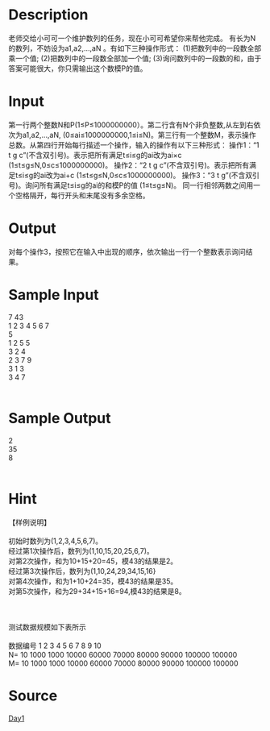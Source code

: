 
# Description

<div class="content">    老师交给小可可一个维护数列的任务，现在小可可希望你来帮他完成。
    有长为N的数列，不妨设为a1,a2,…,aN 。有如下三种操作形式：
(1)把数列中的一段数全部乘一个值;
(2)把数列中的一段数全部加一个值;
(3)询问数列中的一段数的和，由于答案可能很大，你只需输出这个数模P的值。

</div>

# Input

<div class="content">第一行两个整数N和P(1≤P≤1000000000）。第二行含有N个非负整数,从左到右依次为a1,a2,…,aN, (0≤ai≤1000000000,1≤i≤N)。第三行有一个整数M，表示操作总数。从第四行开始每行描述一个操作，输入的操作有以下三种形式：
操作1：“1 t g c”(不含双引号)。表示把所有满足t≤i≤g的ai改为ai×c (1≤t≤g≤N,0≤c≤1000000000)。
操作2：“2 t g c”(不含双引号)。表示把所有满足t≤i≤g的ai改为ai+c (1≤t≤g≤N,0≤c≤1000000000)。
操作3：“3 t g”(不含双引号)。询问所有满足t≤i≤g的ai的和模P的值
(1≤t≤g≤N)。
       同一行相邻两数之间用一个空格隔开，每行开头和末尾没有多余空格。

</div>

# Output

<div class="content">    对每个操作3，按照它在输入中出现的顺序，依次输出一行一个整数表示询问结果。

</div>

# Sample Input

<div class="content"><span class="sampledata">7 43<br/>
1 2 3 4 5 6 7<br/>
5<br/>
1 2 5 5<br/>
3 2 4<br/>
2 3 7 9<br/>
3 1 3<br/>
3 4 7<br/>
<br/>
</span></div>

# Sample Output

<div class="content"><span class="sampledata">2<br/>
35<br/>
8<br/>
<br/>
</span></div>

# Hint

<div class="content"><p>【样例说明】<br/>
<br/>
初始时数列为(1,2,3,4,5,6,7)。<br/>
经过第1次操作后，数列为(1,10,15,20,25,6,7)。<br/>
对第2次操作，和为10+15+20=45，模43的结果是2。<br/>
经过第3次操作后，数列为(1,10,24,29,34,15,16}<br/>
对第4次操作，和为1+10+24=35，模43的结果是35。<br/>
对第5次操作，和为29+34+15+16=94,模43的结果是8。<br/>
<br/>
<br/>
<br/>
测试数据规模如下表所示<br/>
<br/>
数据编号	1	2	3	4	5	6	7	8	9	10<br/>
N=	10	1000	1000	10000	60000	70000	80000	90000	100000	100000<br/>
M=	10	1000	1000	10000	60000	70000	80000	90000	100000	100000<br/>
</p></div>

# Source

<div class="content"><p><a href="problemset.php?search=Day1">Day1</a></p></div>

